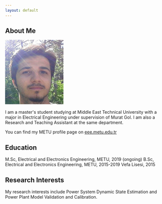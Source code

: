 ```yaml
---
layout: default
---
```


## About Me

<img class="profile-picture" src="etki3.png">

I am a master's student studying at Middle East Technical University with a major in Electrical Engineering under supervision of Murat Gol. I am also a Research and Teaching Assistant at the same department.

You can find my METU profile page on [eee.metu.edu.tr](https://eee.metu.edu.tr/personel/etki-acilan)

## Education

M.Sc, Electrical and Electronics Engineering, METU, 2019 (ongoing)
B.Sc, Electrical and Electronics Engineering, METU, 2015-2019
Vefa Lisesi, 2015

## Research Interests

My research interests include Power System Dynamic State Estimation and Power Plant Model Validation and Calibration.



